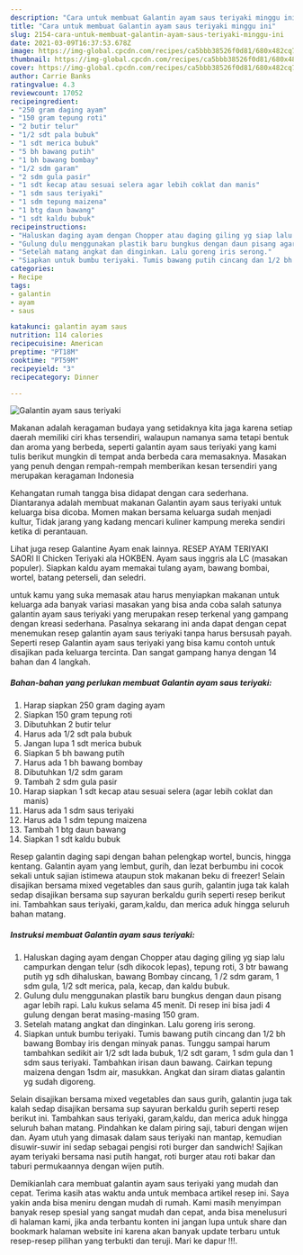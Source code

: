 ```yaml
---
description: "Cara untuk membuat Galantin ayam saus teriyaki minggu ini"
title: "Cara untuk membuat Galantin ayam saus teriyaki minggu ini"
slug: 2154-cara-untuk-membuat-galantin-ayam-saus-teriyaki-minggu-ini
date: 2021-03-09T16:37:53.678Z
image: https://img-global.cpcdn.com/recipes/ca5bbb38526f0d81/680x482cq70/galantin-ayam-saus-teriyaki-foto-resep-utama.jpg
thumbnail: https://img-global.cpcdn.com/recipes/ca5bbb38526f0d81/680x482cq70/galantin-ayam-saus-teriyaki-foto-resep-utama.jpg
cover: https://img-global.cpcdn.com/recipes/ca5bbb38526f0d81/680x482cq70/galantin-ayam-saus-teriyaki-foto-resep-utama.jpg
author: Carrie Banks
ratingvalue: 4.3
reviewcount: 17052
recipeingredient:
- "250 gram daging ayam"
- "150 gram tepung roti"
- "2 butir telur"
- "1/2 sdt pala bubuk"
- "1 sdt merica bubuk"
- "5 bh bawang putih"
- "1 bh bawang bombay"
- "1/2 sdm garam"
- "2 sdm gula pasir"
- "1 sdt kecap atau sesuai selera agar lebih coklat dan manis"
- "1 sdm saus teriyaki"
- "1 sdm tepung maizena"
- "1 btg daun bawang"
- "1 sdt kaldu bubuk"
recipeinstructions:
- "Haluskan daging ayam dengan Chopper atau daging giling yg siap lalu campurkan dengan telur (sdh dikocok lepas), tepung roti, 3 btr bawang putih yg sdh dihaluskan, bawang Bombay cincang, 1 /2 sdm garam, 1 sdm gula, 1/2 sdt merica, pala, kecap, dan kaldu bubuk."
- "Gulung dulu menggunakan plastik baru bungkus dengan daun pisang agar lebih rapi. Lalu kukus selama 45 menit. Di resep ini bisa jadi 4 gulung dengan berat masing-masing 150 gram."
- "Setelah matang angkat dan dinginkan. Lalu goreng iris serong."
- "Siapkan untuk bumbu teriyaki. Tumis bawang putih cincang dan 1/2 bh bawang Bombay iris dengan minyak panas. Tunggu sampai harum tambahkan sedikit air 1/2 sdt lada bubuk, 1/2 sdt garam, 1 sdm gula dan 1 sdm saus teriyaki. Tambahkan irisan daun bawang. Cairkan tepung maizena dengan 1sdm air, masukkan. Angkat dan siram diatas galantin yg sudah digoreng."
categories:
- Recipe
tags:
- galantin
- ayam
- saus

katakunci: galantin ayam saus 
nutrition: 114 calories
recipecuisine: American
preptime: "PT18M"
cooktime: "PT59M"
recipeyield: "3"
recipecategory: Dinner

---
```



![Galantin ayam saus teriyaki](https://img-global.cpcdn.com/recipes/ca5bbb38526f0d81/680x482cq70/galantin-ayam-saus-teriyaki-foto-resep-utama.jpg)

Makanan adalah keragaman budaya yang setidaknya kita jaga karena setiap daerah memiliki ciri khas tersendiri, walaupun namanya sama tetapi bentuk dan aroma yang berbeda, seperti galantin ayam saus teriyaki yang kami tulis berikut mungkin di tempat anda berbeda cara memasaknya. Masakan yang penuh dengan rempah-rempah memberikan kesan tersendiri yang merupakan keragaman Indonesia

Kehangatan rumah tangga bisa didapat dengan cara sederhana. Diantaranya adalah membuat makanan Galantin ayam saus teriyaki untuk keluarga bisa dicoba. Momen makan bersama keluarga sudah menjadi kultur, Tidak jarang yang kadang mencari kuliner kampung mereka sendiri ketika di perantauan.

Lihat juga resep Galantine Ayam enak lainnya. RESEP AYAM TERIYAKI SAORI II Chicken Teriyaki ala HOKBEN. Ayam saus inggris ala LC (masakan populer). Siapkan kaldu ayam memakai tulang ayam, bawang bombai, wortel, batang peterseli, dan seledri.

untuk kamu yang suka memasak atau harus menyiapkan makanan untuk keluarga ada banyak variasi masakan yang bisa anda coba salah satunya galantin ayam saus teriyaki yang merupakan resep terkenal yang gampang dengan kreasi sederhana. Pasalnya sekarang ini anda dapat dengan cepat menemukan resep galantin ayam saus teriyaki tanpa harus bersusah payah.
Seperti resep Galantin ayam saus teriyaki yang bisa kamu contoh untuk disajikan pada keluarga tercinta. Dan sangat gampang hanya dengan 14 bahan dan 4 langkah.


<!--inarticleads1-->

##### Bahan-bahan yang perlukan membuat Galantin ayam saus teriyaki:

1. Harap siapkan 250 gram daging ayam
1. Siapkan 150 gram tepung roti
1. Dibutuhkan 2 butir telur
1. Harus ada 1/2 sdt pala bubuk
1. Jangan lupa 1 sdt merica bubuk
1. Siapkan 5 bh bawang putih
1. Harus ada 1 bh bawang bombay
1. Dibutuhkan 1/2 sdm garam
1. Tambah 2 sdm gula pasir
1. Harap siapkan 1 sdt kecap atau sesuai selera (agar lebih coklat dan manis)
1. Harus ada 1 sdm saus teriyaki
1. Harus ada 1 sdm tepung maizena
1. Tambah 1 btg daun bawang
1. Siapkan 1 sdt kaldu bubuk


Resep galantin daging sapi dengan bahan pelengkap wortel, buncis, hingga kentang. Galantin ayam yang lembut, gurih, dan lezat berbumbu ini cocok sekali untuk sajian istimewa ataupun stok makanan beku di freezer! Selain disajikan bersama mixed vegetables dan saus gurih, galantin juga tak kalah sedap disajikan bersama sup sayuran berkaldu gurih seperti resep berikut ini. Tambahkan saus teriyaki, garam,kaldu, dan merica aduk hingga seluruh bahan matang. 

<!--inarticleads2-->

##### Instruksi membuat  Galantin ayam saus teriyaki:

1. Haluskan daging ayam dengan Chopper atau daging giling yg siap lalu campurkan dengan telur (sdh dikocok lepas), tepung roti, 3 btr bawang putih yg sdh dihaluskan, bawang Bombay cincang, 1 /2 sdm garam, 1 sdm gula, 1/2 sdt merica, pala, kecap, dan kaldu bubuk.
1. Gulung dulu menggunakan plastik baru bungkus dengan daun pisang agar lebih rapi. Lalu kukus selama 45 menit. Di resep ini bisa jadi 4 gulung dengan berat masing-masing 150 gram.
1. Setelah matang angkat dan dinginkan. Lalu goreng iris serong.
1. Siapkan untuk bumbu teriyaki. Tumis bawang putih cincang dan 1/2 bh bawang Bombay iris dengan minyak panas. Tunggu sampai harum tambahkan sedikit air 1/2 sdt lada bubuk, 1/2 sdt garam, 1 sdm gula dan 1 sdm saus teriyaki. Tambahkan irisan daun bawang. Cairkan tepung maizena dengan 1sdm air, masukkan. Angkat dan siram diatas galantin yg sudah digoreng.


Selain disajikan bersama mixed vegetables dan saus gurih, galantin juga tak kalah sedap disajikan bersama sup sayuran berkaldu gurih seperti resep berikut ini. Tambahkan saus teriyaki, garam,kaldu, dan merica aduk hingga seluruh bahan matang. Pindahkan ke dalam piring saji, taburi dengan wijen dan. Ayam utuh yang dimasak dalam saus teriyaki nan mantap, kemudian disuwir-suwir ini sedap sebagai pengisi roti burger dan sandwich! Sajikan ayam teriyaki bersama nasi putih hangat, roti burger atau roti bakar dan taburi permukaannya dengan wijen putih. 

Demikianlah cara membuat galantin ayam saus teriyaki yang mudah dan cepat. Terima kasih atas waktu anda untuk membaca artikel resep ini. Saya yakin anda bisa meniru dengan mudah di rumah. Kami masih menyimpan banyak resep spesial yang sangat mudah dan cepat, anda bisa menelusuri di halaman kami, jika anda terbantu konten ini jangan lupa untuk share dan bookmark halaman website ini karena akan banyak update terbaru untuk resep-resep pilihan yang terbukti dan teruji. Mari ke dapur !!!. 
